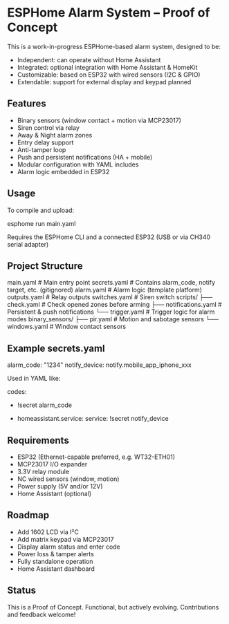 # ESPHome Alarm System – Proof of Concept

This is a work-in-progress ESPHome-based alarm system, designed to be:

- Independent: can operate without Home Assistant
- Integrated: optional integration with Home Assistant & HomeKit
- Customizable: based on ESP32 with wired sensors (I2C & GPIO)
- Extendable: support for external display and keypad planned

## Features

- Binary sensors (window contact + motion via MCP23017)
- Siren control via relay
- Away & Night alarm zones
- Entry delay support
- Anti-tamper loop
- Push and persistent notifications (HA + mobile)
- Modular configuration with YAML includes
- Alarm logic embedded in ESP32

## Usage

To compile and upload:

esphome run main.yaml

Requires the ESPHome CLI and a connected ESP32 (USB or via CH340 serial adapter)

## Project Structure

main.yaml                  # Main entry point
secrets.yaml              # Contains alarm_code, notify target, etc. (gitignored)
alarm.yaml                # Alarm logic (template platform)
outputs.yaml              # Relay outputs
switches.yaml             # Siren switch
scripts/
  ├── check.yaml            # Check opened zones before arming
  ├── notifications.yaml    # Persistent & push notifications
  └── trigger.yaml          # Trigger logic for alarm modes
binary_sensors/
  ├── pir.yaml              # Motion and sabotage sensors
  └── windows.yaml          # Window contact sensors

## Example secrets.yaml

alarm_code: "1234"
notify_device: notify.mobile_app_iphone_xxx

Used in YAML like:

codes:
  - !secret alarm_code

- homeassistant.service:
    service: !secret notify_device

## Requirements

- ESP32 (Ethernet-capable preferred, e.g. WT32-ETH01)
- MCP23017 I/O expander
- 3.3V relay module
- NC wired sensors (window, motion)
- Power supply (5V and/or 12V)
- Home Assistant (optional)

## Roadmap

- Add 1602 LCD via I²C
- Add matrix keypad via MCP23017
- Display alarm status and enter code
- Power loss & tamper alerts
- Fully standalone operation
- Home Assistant dashboard

## Status

This is a Proof of Concept. Functional, but actively evolving.
Contributions and feedback welcome!